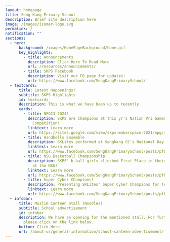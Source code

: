 ```yaml
---
layout: homepage
title: Seng Kang Primary School
description: Brief site description here
image: /images/isomer-logo.svg
permalink: /
notification: ""
sections:
  - hero:
      background: /images/HomePageBackground/home.gif
      key_highlights:
        - title: Announcements
          description: Click Here To Read More
          url: /resources/announcements/
        - title: SKPS Facebook
          description: Visit our FB page for updates!
          url: https://www.facebook.com/SengKangPrimarySchool/
  - textcards:
      title: Latest Happenings!
      subtitle: SKPS Highlights
      id: textcards
      description: This is what we have been up to recently.
      cards:
        - title: NPGC3 2024!
          description: SKPS are Champions at this yr's Nation Pri Games Creation & Coding
            Competition!
          linktext: Learn more
          url: https://sites.google.com/view/skps-makerspace-2021/npgc3-2024-champion-of-best-game-award
        - title: Handbells Ensemble
          description: SKLites performed at Sengkang CC's National Day Observance Ceremony!
          linktext: Learn more
          url: https://www.facebook.com/SengKangPrimarySchool/posts/pfbid0n59cQfZxHzJPsmNEnDqH8WxuGnbyycJb7iEzTLgN3VsgnSJUUx64go78Cmf1yhDDl
        - title: NSG Basketball Championship!
          description: SKPS' b-ball girls clinched First Place in their respective leagues
            at the NSG!
          linktext: Learn more
          url: https://www.facebook.com/SengKangPrimarySchool/posts/pfbid02mhJiNuisBkymj1RHFj9u8yrtRukvb94gC2U23CysUbBTWG8BVMJK4BemL5PSWpS4l
        - title: Super Cyber Champions!
          description: Presenting SKLites' Super Cyber Champions for Term 3!
          linktext: Learn more
          url: https://www.facebook.com/SengKangPrimarySchool/posts/pfbid0AuDKZoEbSHECHHzNc4Le75Lme6jxfjmKHrdGFpiEywx7WuTA8fwMRxTKoBzML6Gpl
  - infobar:
      title: Muslim Canteen Stall (Noodles)
      subtitle: School advertisement
      id: infobar
      description: We have an opening for the mentioned stall. For further details,
        please click on the link below.
      button: Click Here
      url: /about-us/general-information/school-canteen-advertisement/
---
```

